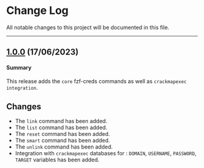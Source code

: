 # Change Log

All notable changes to this project will be documented in this file.

--- 

## [1.0.0](https://github.com/QU35T-code/fzf-creds/releases/tag/1.0.0) (17/06/2023)

#### Summary
This release adds the `core` fzf-creds commands as well as `crackmapexec integration`.

## Changes
- The `link` command has been added.
- The `list` command has been added.
- The `reset` command has been added.
- The `smart` command has been added.
- The `unlink` command has been added.
- Integration with `crackmapexec` databases for : `DOMAIN`, `USERNAME`, `PASSWORD`, `TARGET` variables has been added.